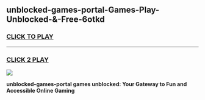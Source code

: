 
## unblocked-games-portal-Games-Play-Unblocked-&-Free-6otkd
<h3>
<a href="https://premium76.site?title=unblocked-games-portal&ref=24A">CLICK TO PLAY</a></h3>
<hr>

<h3>
<a href="https://premium76.site?title=unblocked-games-portal&ref=24A">CLICK 2 PLAY</a>
  
</h3>

<a href="https://premium76.site?title=unblocked-games-portal&ref=24A"><img src="https://clearcache.store/games.png"></a>


**unblocked-games-portal games unblocked: Your Gateway to Fun and Accessible Online Gaming**
